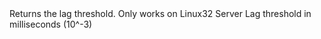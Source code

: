 <function name="GetLagThreshold" parent="physenv" type="libraryfunc">
	<description>
		Returns the lag threshold.
		<note>
			Only works on Linux32
		</note>
		<added version="0.7"></added>
	</description>
	<realm>Server</realm>
	<rets>
		<ret name="LagThreshold" type="number"> Lag threshold in milliseconds (10^-3)</ret>
	</rets>
</function>